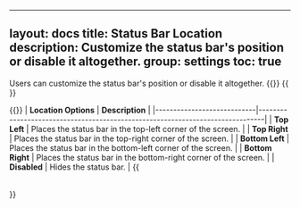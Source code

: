 
---
layout: docs
title: Status Bar Location
description: Customize the status bar's position or disable it altogether.
group: settings
toc: true
---
Users can customize the status bar's position or disable it altogether.
{{<img global-settings.png>}}
{{<img status-bar.png>}}

{{<table>}}
| **Location Options**       | **Description**                                                                 |
|----------------------------|-------------------------------------------------------------------------------|
| **Top Left**               | Places the status bar in the top-left corner of the screen.                   |
| **Top Right**              | Places the status bar in the top-right corner of the screen.                  |
| **Bottom Left**            | Places the status bar in the bottom-left corner of the screen.                |
| **Bottom Right**           | Places the status bar in the bottom-right corner of the screen.               |
| **Disabled**               | Hides the status bar.                                                         |
{{</table>}}